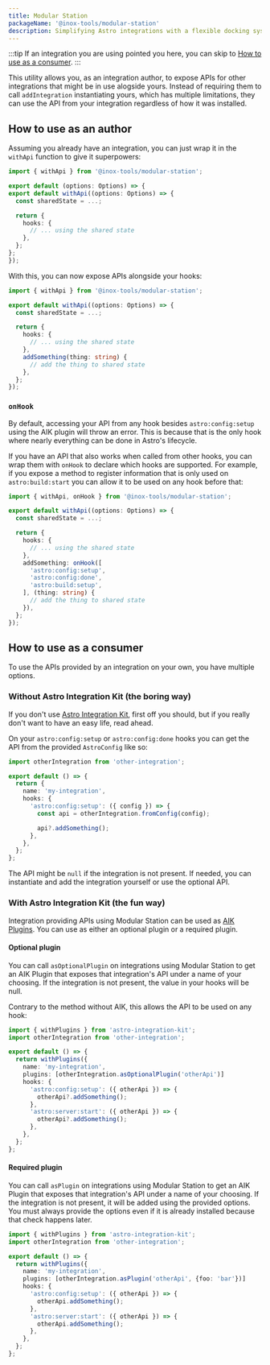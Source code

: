 ```yaml
---
title: Modular Station
packageName: '@inox-tools/modular-station'
description: Simplifying Astro integrations with a flexible docking system.
---
```


:::tip
If an integration you are using pointed you here, you can skip to [How to use as a consumer](#how-to-use-as-a-consumer).
:::

This utility allows you, as an integration author, to expose APIs for other integrations that might be in use alogside yours. Instead of requiring them to call `addIntegration` instantiating yours, which has multiple limitations, they can use the API from your integration regardless of how it was installed.

## How to use as an author

Assuming you already have an integration, you can just wrap it in the `withApi` function to give it superpowers:

```ts title="my-integration.ts" ins={1,4,13} del={3,12}
import { withApi } from '@inox-tools/modular-station';

export default (options: Options) => {
export default withApi((options: Options) => {
  const sharedState = ...;

  return {
    hooks: {
      // ... using the shared state
    },
  };
};
});
```

With this, you can now expose APIs alongside your hooks:

```ts title="my-integration.ts" ins={10-12}
import { withApi } from '@inox-tools/modular-station';

export default withApi((options: Options) => {
  const sharedState = ...;

  return {
    hooks: {
      // ... using the shared state
    },
    addSomething(thing: string) {
      // add the thing to shared state
    },
  };
});
```

### `onHook`

By default, accessing your API from any hook besides `astro:config:setup` using the AIK plugin will throw an error. This is because that is the only hook where nearly everything can be done in Astro's lifecycle.

If you have an API that also works when called from other hooks, you can wrap them with `onHook` to declare which hooks are supported. For example, if you expose a method to register information that is only used on `astro:build:start` you can allow it to be used on any hook before that:

```ts title="my-integration.ts" ins={11-13}
import { withApi, onHook } from '@inox-tools/modular-station';

export default withApi((options: Options) => {
  const sharedState = ...;

  return {
    hooks: {
      // ... using the shared state
    },
    addSomething: onHook([
      'astro:config:setup',
      'astro:config:done',
      'astro:build:setup',
    ], (thing: string) {
      // add the thing to shared state
    }),
  };
});
```

## How to use as a consumer

To use the APIs provided by an integration on your own, you have multiple options.

### Without Astro Integration Kit (the boring way)

If you don't use [Astro Integration Kit](https://astro-integration-kit.netlify.app/), first off you should, but if you really don't want to have an easy life, read ahead.

On your `astro:config:setup` or `astro:config:done` hooks you can get the API from the provided `AstroConfig` like so:

```ts title="my-integration.ts" ins={8-10}
import otherIntegration from 'other-integration';

export default () => {
  return {
    name: 'my-integration',
    hooks: {
      'astro:config:setup': ({ config }) => {
        const api = otherIntegration.fromConfig(config);

        api?.addSomething();
      },
    },
  };
};
```

The API might be `null` if the integration is not present. If needed, you can instantiate and add the integration yourself or use the optional API.

### With Astro Integration Kit (the fun way)

Integration providing APIs using Modular Station can be used as [AIK Plugins](https://astro-integration-kit.netlify.app/core/with-plugins/). You can use as either an optional plugin or a required plugin.

#### Optional plugin

You can call `asOptionalPlugin` on integrations using Modular Station to get an AIK Plugin that exposes that integration's API under a name of your choosing. If the integration is not present, the value in your hooks will be null.

Contrary to the method without AIK, this allows the API to be used on any hook:

```ts title="my-integration.ts" ins={2,7} {9-14}
import { withPlugins } from 'astro-integration-kit';
import otherIntegration from 'other-integration';

export default () => {
  return withPlugins({
    name: 'my-integration',
    plugins: [otherIntegration.asOptionalPlugin('otherApi')]
    hooks: {
      'astro:config:setup': ({ otherApi }) => {
        otherApi?.addSomething();
      },
      'astro:server:start': ({ otherApi }) => {
        otherApi?.addSomething();
      },
    },
  };
};
```

#### Required plugin

You can call `asPlugin` on integrations using Modular Station to get an AIK Plugin that exposes that integration's API under a name of your choosing. If the integration is not present, it will be added using the provided options. You must always provide the options even if it is already installed because that check happens later.

```ts title="my-integration.ts" ins={2,7} {9-14}
import { withPlugins } from 'astro-integration-kit';
import otherIntegration from 'other-integration';

export default () => {
  return withPlugins({
    name: 'my-integration',
    plugins: [otherIntegration.asPlugin('otherApi', {foo: 'bar'})]
    hooks: {
      'astro:config:setup': ({ otherApi }) => {
        otherApi.addSomething();
      },
      'astro:server:start': ({ otherApi }) => {
        otherApi.addSomething();
      },
    },
  };
};
```
